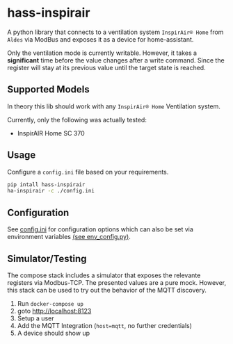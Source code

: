 # hass-inspirair

A python library that connects to a ventilation system `InspirAir® Home` from `Aldes` via ModBus and exposes it as a device for home-assistant.

Only the ventilation mode is currently writable. However, it takes a **significant** time before the value changes after a write command.
Since the register will stay at its previous value until the target state is reached.

## Supported Models

In theory this lib should work with any `InspirAir® Home` Ventilation system.

Currently, only the following was actually tested:

- InspirAIR Home SC 370

## Usage

Configure a `config.ini` file based on your requirements.

```bash
pip intall hass-inspirair
ha-inspirair -c ./config.ini
```

## Configuration

See [config.ini](./config.ini) for configuration options which can also be set via environment variables [(see env_config.py)](./hass_inspirair/env_config.py).

## Simulator/Testing

The compose stack includes a simulator that exposes the relevante registers via Modbus-TCP. The presented values are a pure mock.
However, this stack can be used to try out the behavior of the MQTT discovery.

1. Run `docker-compose up`
2. goto [http://localhost:8123](http://localhost:8123)
3. Setup a user
4. Add the MQTT Integration (`host=mqtt`, no further credentials)
5. A device should show up
